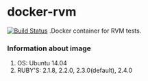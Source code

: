 # docker-rvm

[![Build Status](https://travis-ci.org/frodoslaw/docker-rvm.svg?branch=master)](https://travis-ci.org/frodoslaw/docker-rvm)
.Docker container for RVM tests.

### Information about image
1. OS: Ubuntu 14.04
2. RUBY'S: 2.1.8, 2.2.0, 2.3.0(default), 2.4.0
